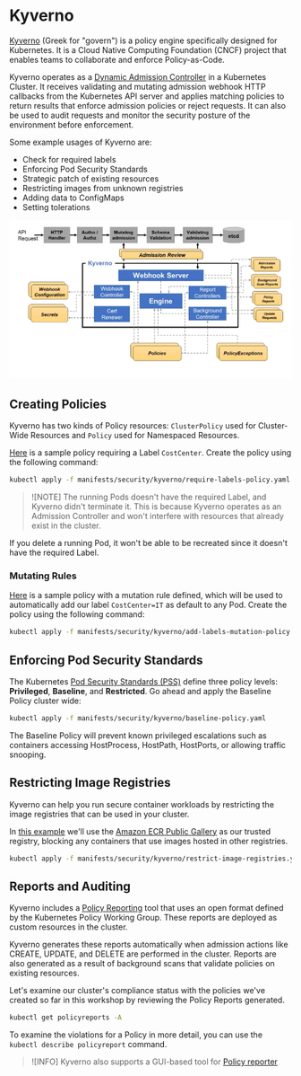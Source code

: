 # Kyverno
[Kyverno](https://kyverno.io/) (Greek for "govern") is a policy engine specifically designed for Kubernetes. It is a Cloud Native Computing Foundation (CNCF) project that enables teams to collaborate and enforce Policy-as-Code.

Kyverno operates as a [Dynamic Admission Controller](https://kubernetes.io/docs/reference/access-authn-authz/extensible-admission-controllers/) in a Kubernetes Cluster. It receives validating and mutating admission webhook HTTP callbacks from the Kubernetes API server and applies matching policies to return results that enforce admission policies or reject requests. It can also be used to audit requests and monitor the security posture of the environment before enforcement.

Some example usages of Kyverno are:
* Check for required labels
* Enforcing Pod Security Standards
* Strategic patch of existing resources
* Restricting images from unknown registries
* Adding data to ConfigMaps
* Setting tolerations

![Kyverno Architecture](../images/kyverno-architecture.webp)

## Creating Policies
Kyverno has two kinds of Policy resources: `ClusterPolicy` used for Cluster-Wide Resources and `Policy` used for Namespaced Resources.

[Here](../../manifests/security/kyverno/require-labels-policy.yaml) is a sample policy requiring a Label `CostCenter`. Create the policy using the following command:
```bash
kubectl apply -f manifests/security/kyverno/require-labels-policy.yaml
```

> ![NOTE]
> The running Pods doesn't have the required Label, and Kyverno didn't terminate it. This is because Kyverno operates as an Admission Controller and won't interfere with resources that already exist in the cluster.

If you delete a running Pod, it won't be able to be recreated since it doesn't have the required Label.

### Mutating Rules

[Here](../../manifests/security/kyverno/add-labels-mutation-policy.yaml) is a sample policy with a mutation rule defined, which will be used to automatically add our label `CostCenter=IT` as default to any Pod. Create the policy using the following command:
```bash
kubectl apply -f manifests/security/kyverno/add-labels-mutation-policy.yaml
```

## Enforcing Pod Security Standards
The Kubernetes [Pod Security Standards (PSS)](https://www.eksworkshop.com/docs/security/pod-security-standards/) define three policy levels: **Privileged**, **Baseline**, and **Restricted**. Go ahead and apply the Baseline Policy cluster wide:
```bash
kubectl apply -f manifests/security/kyverno/baseline-policy.yaml
```

The Baseline Policy will prevent known privileged escalations such as containers accessing HostProcess, HostPath, HostPorts, or allowing traffic snooping.

## Restricting Image Registries
Kyverno can help you run secure container workloads by restricting the image registries that can be used in your cluster.

 In [this example](../../manifests/security/kyverno/restrict-image-registries.yaml) we'll use the [Amazon ECR Public Gallery](https://public.ecr.aws/) as our trusted registry, blocking any containers that use images hosted in other registries.
```bash
kubectl apply -f manifests/security/kyverno/restrict-image-registries.yaml
```

## Reports and Auditing
Kyverno includes a [Policy Reporting](https://kyverno.io/docs/policy-reports/) tool that uses an open format defined by the Kubernetes Policy Working Group. These reports are deployed as custom resources in the cluster.

Kyverno generates these reports automatically when admission actions like CREATE, UPDATE, and DELETE are performed in the cluster. Reports are also generated as a result of background scans that validate policies on existing resources.

Let's examine our cluster's compliance status with the policies we've created so far in this workshop by reviewing the Policy Reports generated.
```bash
kubectl get policyreports -A
```

To examine the violations for a Policy in more detail, you can use the `kubectl describe policyreport` command.

> ![INFO]
> Kyverno also supports a GUI-based tool for [Policy reporter](https://kyverno.github.io/policy-reporter/core/targets/#policy-reporter-ui)